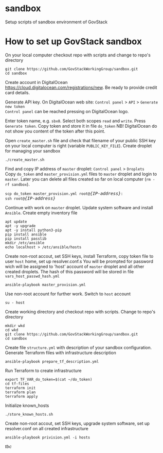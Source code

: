 # sandbox
Setup scripts of sandbox environment of GovStack

# How to set up GovStack sandbox
On your local computer checkout repo with scripts and change to repo's directory

```
git clone https://github.com/GovStackWorkingGroup/sandbox.git
cd sandbox
```
Create account in DigitalOcean <https://cloud.digitalocean.com/registrations/new>. Be ready to provide credit card details.

Generate API key. On DigitalOcean web site: `Control panel` > `API` > `Generate new token`  
`Control panel` can be reached pressing on DigitalOcean logo.

Enter token name, e.g. `sbx0`. Select both scopes `read` and `write`. Press `Generate token`.
Copy token and store it in file `do_token` NB! DigitalOcean do not show you content of the token after this point.

Open `create_master.sh` file and check that filename of your public SSH key on your local computer is right (variable `PUBLIC_KEY_FILE`).
Create droplet for managing your sandbox

```
./create_master.sh
```

Find and copy IP address of `master` droplet: `Control panel` > `Droplets`  
Copy `do_token` and `master_provision.yml` files to `master` droplet
and login to `master`.
Later you can delete all files created so far on local computer (`rm -rf sandbox`).

<pre>
<code>scp do_token master_provision.yml root@</code><em>{IP-address}</em><code>:</code>
<code>ssh root@</code><em>{IP-address}</em>
</pre>

Continue with work on `master` droplet. Update system software and install `Ansible`. Create empty inventory file

```
apt update
apt -y upgrade
apt -y install python3-pip
pip install ansible
pip install passlib
mkdir /etc/ansible
echo localhost > /etc/ansible/hosts
```

Create non-root accout, set SSH keys, install Terraform, copy token file to user `host` home, set up resolver.conf.s
You will be prompted for password wich will be assigned to 'host' account of `master` droplet and all other created droplets.
The hash of this password will be stored in file `vars_host_passwd_hash.yml`

```
ansible-playbook master_provision.yml
```

Use non-root account for further work. Switch to `host` account

```
su - host
```

Create working directory and checkout repo with scripts. Change to repo's directory

```
mkdir wkd
cd wkd
git clone https://github.com/GovStackWorkingGroup/sandbox.git
cd sandbox
```

Create file `structure.yml` with description of your sandbox configuration. Generate Terraform files with infrastructure description

```
ansible-playbook prepare_tf_description.yml
```

Run Terraform to create infrastructure

```
export TF_VAR_do_token=$(cat ~/do_token)
cd tf-files
terraform init
terraform plan
terraform apply
```

Initialize known_hosts

```
./store_known_hosts.sh
```

Create non-root accout, set SSH keys, upgrade system software, set up resolver.conf on all created infrastructure

```
ansible-playbook privision.yml -i hosts
```


_tbc_ 
